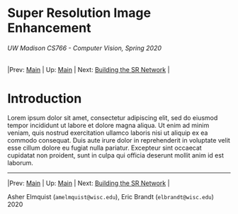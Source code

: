 # Super Resolution Image Enhancement
###### UW Madison CS766 - Computer Vision, Spring 2020

|Prev: [Main](SR_Main.md) | Up: [Main](SR_Main.md) | Next: [Building the SR Network](SR_Building.md) |

# Introduction
Lorem ipsum dolor sit amet, consectetur adipiscing elit, sed do eiusmod tempor incididunt ut labore et dolore magna aliqua. Ut enim ad minim veniam, quis nostrud exercitation ullamco laboris nisi ut aliquip ex ea commodo consequat. Duis aute irure dolor in reprehenderit in voluptate velit esse cillum dolore eu fugiat nulla pariatur. Excepteur sint occaecat cupidatat non proident, sunt in culpa qui officia deserunt mollit anim id est laborum.

---

|Prev: [Main](SR_Main.md) | Up: [Main](SR_Main.md) | Next: [Building the SR Network](SR_Building.md) |

Asher Elmquist (```amelmquist@wisc.edu```), Eric Brandt (```elbrandt@wisc.edu```) 2020
